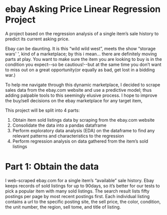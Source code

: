 
# ebay Asking Price Linear Regression Project
A project based on the regression analysis of a single item’s sale history to predict its current asking price.

Ebay can be daunting. It is this “wild wild west”, meets the show “storage wars' ', kind of a marketplace; by this i mean... there are definitely moving parts at play. You want to make sure the item you are looking to buy is in the condition you expect--so be cautious!--but at the same time you don’t want to miss out on a great opportunity(or equally as bad, get lost in a bidding war.)

To help me navigate through this dynamic marketplace, I decided to scrape sales data from the ebay.com website and use a predictive model; thus adding palpable tools to this seemingly elusive process. I hope to improve the buy/sell decisions on the ebay marketplace for any target item,

This project will be split into 4 parts:

1. Obtain item sold listings data by scraping from the ebay.com website
2. Consolidate the data into a pandas dataframe
3. Perform exploratory data analysis (EDA) on the dataframe to find any relevant patterns and characteristics to the regression
4. Perform regression analysis on data gathered from the item’s sold listings

# Part 1: Obtain the data

I web-scraped ebay.com for a single item’s “available” sale history. Ebay keeps records of sold listings for up to 90days, so it’s better for our tests to pick a popular item with many sold listings. The search result lists fifty postings per page by most recent postings first. Each individual listing contains a url to the specific posting site, the sell price,  the color, condition, the unit number, the region, sell tome, and title of listing.
